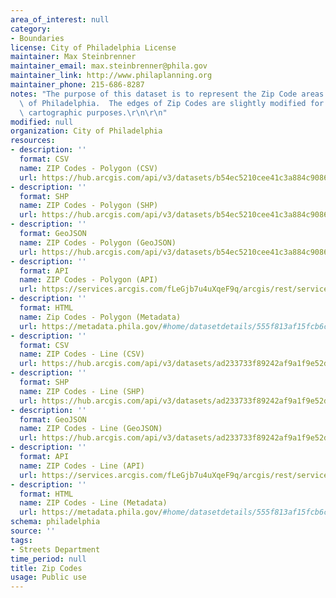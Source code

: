 ```yaml
---
area_of_interest: null
category:
- Boundaries
license: City of Philadelphia License
maintainer: Max Steinbrenner
maintainer_email: max.steinbrenner@phila.gov
maintainer_link: http://www.philaplanning.org
maintainer_phone: 215-686-8287
notes: "The purpose of this dataset is to represent the Zip Code areas for the City\
  \ of Philadelphia.  The edges of Zip Codes are slightly modified for logical and\
  \ cartographic purposes.\r\n\r\n"
modified: null
organization: City of Philadelphia
resources:
- description: ''
  format: CSV
  name: ZIP Codes - Polygon (CSV)
  url: https://hub.arcgis.com/api/v3/datasets/b54ec5210cee41c3a884c9086f7af1be_0/downloads/data?format=csv&spatialRefId=2272&where=1%3D1
- description: ''
  format: SHP
  name: ZIP Codes - Polygon (SHP)
  url: https://hub.arcgis.com/api/v3/datasets/b54ec5210cee41c3a884c9086f7af1be_0/downloads/data?format=shp&spatialRefId=2272&where=1%3D1
- description: ''
  format: GeoJSON
  name: ZIP Codes - Polygon (GeoJSON)
  url: https://hub.arcgis.com/api/v3/datasets/b54ec5210cee41c3a884c9086f7af1be_0/downloads/data?format=geojson&spatialRefId=4326&where=1%3D1
- description: ''
  format: API
  name: ZIP Codes - Polygon (API)
  url: https://services.arcgis.com/fLeGjb7u4uXqeF9q/arcgis/rest/services/Zipcodes_Poly/FeatureServer/0/query?outFields=*&where=1%3D1
- description: ''
  format: HTML
  name: Zip Codes - Polygon (Metadata)
  url: https://metadata.phila.gov/#home/datasetdetails/555f813af15fcb6c6ed44153/representationdetails/5589aa52b80410802d7e643b/
- description: ''
  format: CSV
  name: ZIP Codes - Line (CSV)
  url: https://hub.arcgis.com/api/v3/datasets/ad233733f89242af9a1f9e52d60d1e4e_0/downloads/data?format=csv&spatialRefId=2272&where=1%3D1
- description: ''
  format: SHP
  name: ZIP Codes - Line (SHP)
  url: https://hub.arcgis.com/api/v3/datasets/ad233733f89242af9a1f9e52d60d1e4e_0/downloads/data?format=shp&spatialRefId=2272&where=1%3D1
- description: ''
  format: GeoJSON
  name: ZIP Codes - Line (GeoJSON)
  url: https://hub.arcgis.com/api/v3/datasets/ad233733f89242af9a1f9e52d60d1e4e_0/downloads/data?format=geojson&spatialRefId=4326&where=1%3D1
- description: ''
  format: API
  name: ZIP Codes - Line (API)
  url: https://services.arcgis.com/fLeGjb7u4uXqeF9q/arcgis/rest/services/Zipcodes_Arc/FeatureServer/0/query?outFields=*&where=1%3D1
- description: ''
  format: HTML
  name: ZIP Codes - Line (Metadata)
  url: https://metadata.phila.gov/#home/datasetdetails/555f813af15fcb6c6ed44153/representationdetails/5571b1cae4fb1d91393c21cc/
schema: philadelphia
source: ''
tags:
- Streets Department
time_period: null
title: Zip Codes
usage: Public use
---
```

